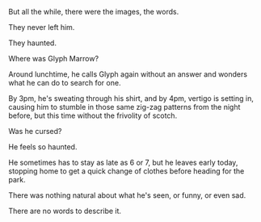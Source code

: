 But all the while, there were the images, the words.

They never left him.

They haunted.

Where was Glyph Marrow?

Around lunchtime, he calls Glyph again without an answer and wonders what he can do to search for one.

By 3pm, he's sweating through his shirt, and by 4pm, vertigo is setting in, causing him to stumble in those same zig-zag patterns from the night before, but this time without the frivolity of scotch.

Was he cursed?

He feels so haunted.

He sometimes has to stay as late as 6 or 7, but he leaves early today, stopping home to get a quick change of clothes before heading for the park.

There was nothing natural about what he's seen, or funny, or even sad.

There are no words to describe it.
